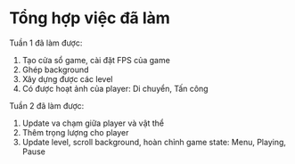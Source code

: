 # Tổng hợp việc đã làm
Tuần 1 đã làm được:
1. Tạo cửa sổ game, cài đặt FPS của game
2. Ghép background
3. Xây dựng được các level
4. Có được hoạt ảnh của player: Di chuyển, Tấn công

Tuần 2 đã làm được:
1. Update va chạm giữa player và vật thể
2. Thêm trọng lượng cho player
3. Update level, scroll background, hoàn chỉnh game state: Menu, Playing, Pause
